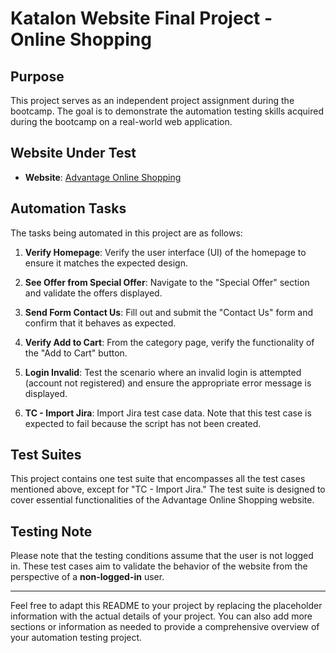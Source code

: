 # Katalon Website Final Project - Online Shopping

## Purpose
This project serves as an independent project assignment during the bootcamp. The goal is to demonstrate the automation testing skills acquired during the bootcamp on a real-world web application.

## Website Under Test
- **Website**: [Advantage Online Shopping](https://www.advantageonlineshopping.com/#/)

## Automation Tasks
The tasks being automated in this project are as follows:

1. **Verify Homepage**: Verify the user interface (UI) of the homepage to ensure it matches the expected design.

2. **See Offer from Special Offer**: Navigate to the "Special Offer" section and validate the offers displayed.

3. **Send Form Contact Us**: Fill out and submit the "Contact Us" form and confirm that it behaves as expected.

4. **Verify Add to Cart**: From the category page, verify the functionality of the "Add to Cart" button.

5. **Login Invalid**: Test the scenario where an invalid login is attempted (account not registered) and ensure the appropriate error message is displayed.

6. **TC - Import Jira**: Import Jira test case data. Note that this test case is expected to fail because the script has not been created.

## Test Suites
This project contains one test suite that encompasses all the test cases mentioned above, except for "TC - Import Jira." The test suite is designed to cover essential functionalities of the Advantage Online Shopping website.

## Testing Note
Please note that the testing conditions assume that the user is not logged in. These test cases aim to validate the behavior of the website from the perspective of a **non-logged-in** user.

---

Feel free to adapt this README to your project by replacing the placeholder information with the actual details of your project. You can also add more sections or information as needed to provide a comprehensive overview of your automation testing project.
